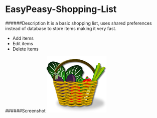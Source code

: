 # EasyPeasy-Shopping-List

######Description
It is a basic shopping list, uses shared preferences instead of database to store items making it very fast.

- Add items
- Edit items
- Delete items

######Screenshot
[![screenshot](ic_launcher-web.png)](ic_launcher-web.png)

